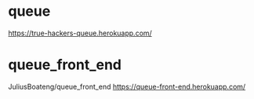 # queue

https://true-hackers-queue.herokuapp.com/

# queue_front_end
JuliusBoateng/queue_front_end
https://queue-front-end.herokuapp.com/
